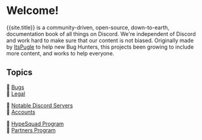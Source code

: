 # Welcome!
{{site.title}} is a community-driven, open-source, down-to-earth, documentation book of all things on Discord. We're independent of Discord and work hard to make sure that our content is not biased. Originally made by [ItsPugle](https://github.com/ItsPugle) to help new Bug Hunters, this projects been growing to include more content, and works to help everyone.

## Topics
:file_folder: [Bugs](bugs)  
:file_folder: [Legal](legal)

:page_facing_up: [Notable Discord Servers](servers)  
:page_facing_up: [Accounts](accounts)

:link: [HypeSquad Program](hypesquad)  
:link: [Partners Program](partners)

